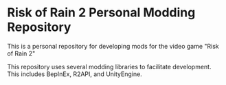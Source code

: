 <h1>Risk of Rain 2 Personal Modding Repository</h1>

<p>This is a personal repository for developing mods for the video game "Risk of Rain 2"</p>

<p>This repository uses several modding libraries to facilitate development. This includes BepInEx, 
R2API, and UnityEngine.</p>
